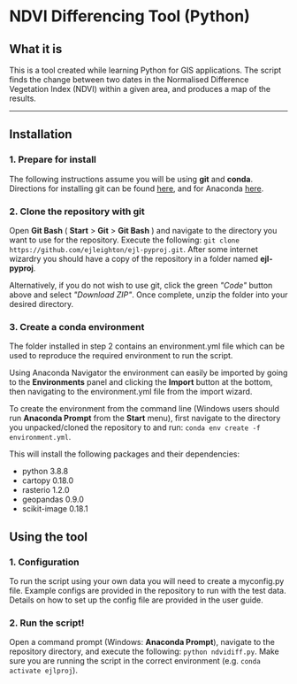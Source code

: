 # NDVI Differencing Tool (Python)

## What it is

This is a tool created while learning Python for GIS applications. The script finds the change between two dates in the Normalised Difference Vegetation Index (NDVI) within a given area, and produces a map of the results.

---

## Installation

### 1. Prepare for install

The following instructions assume you will be using **git** and **conda**. Directions for installing git can be found [here](https://git-scm.com/downloads "Git - Downloads"), and for Anaconda [here](https://docs.anaconda.com/anaconda/install/ "Installation - Anaconda documentation").

### 2. Clone the repository with git

Open **Git Bash** ( **Start** > **Git** > **Git Bash** ) and navigate to the directory you want to use for the repository. Execute the following: `git clone https://github.com/ejleighton/ejl-pyproj.git`. After some internet wizardry you should have a copy of the repository in a folder named **ejl-pyproj**.

Alternatively, if you do not wish to use git, click the green *"Code"* button above and select *"Download ZIP"*. Once complete, unzip the folder into your desired directory.

### 3. Create a conda environment

The folder installed in step 2 contains an environment.yml file which can be used to reproduce the required environment to run the script.

Using Anaconda Navigator the environment can easily be imported by going to the **Environments** panel and clicking the **Import** button at the bottom, then navigating to the environment.yml file from the import wizard.

To create the environment from the command line (Windows users should run **Anaconda Prompt** from the **Start** menu), first navigate to the directory you unpacked/cloned the repository to and run: `conda env create -f environment.yml`.

This will install the following packages and their dependencies:

- python 3.8.8
- cartopy 0.18.0
- rasterio 1.2.0
- geopandas 0.9.0
- scikit-image 0.18.1

## Using the tool

### 1. Configuration

To run the script using your own data you will need to create a myconfig.py file. Example configs are provided in the repository to run with the test data. Details on how to set up the config file are provided in the user guide.

### 2. Run the script!

Open a command prompt (Windows: **Anaconda Prompt**), navigate to the repository directory, and execute the following: `python ndvidiff.py`. Make sure you are running the script in the correct environment (e.g. `conda activate ejlproj`).
